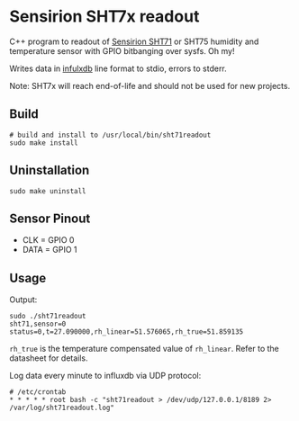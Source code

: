 # Sensirion SHT7x readout

C++ program to readout of [Sensirion SHT71](https://www.sensirion.com/en/environmental-sensors/humidity-sensors/pintype-digital-humidity-sensors/) or SHT75 humidity and temperature sensor with GPIO bitbanging over sysfs. Oh my!

Writes data in [infulxdb](https://www.influxdata.com/) line format to stdio, errors to stderr.

Note: SHT7x will reach end-of-life and should not be used for new projects.

## Build

    # build and install to /usr/local/bin/sht71readout
    sudo make install

## Uninstallation

    sudo make uninstall

## Sensor Pinout

 * CLK  = GPIO 0
 * DATA = GPIO 1

## Usage

Output:

    sudo ./sht71readout
    sht71,sensor=0 status=0,t=27.090000,rh_linear=51.576065,rh_true=51.859135

`rh_true` is the temperature compensated value of `rh_linear`. Refer to the datasheet for details.

Log data every minute to influxdb via UDP protocol:

    # /etc/crontab
    * * * * * root bash -c "sht71readout > /dev/udp/127.0.0.1/8189 2> /var/log/sht71readout.log"
